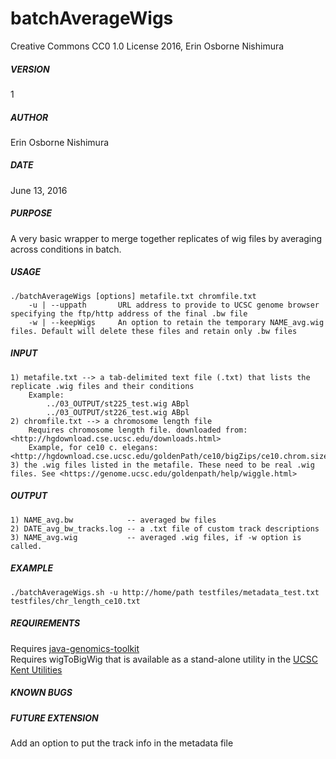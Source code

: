 # batchAverageWigs

Creative Commons CC0 1.0 License 2016, Erin Osborne Nishimura

##### VERSION  
1

##### AUTHOR  
Erin Osborne Nishimura
    
##### DATE  
June 13, 2016         

##### PURPOSE  
A very basic wrapper to merge together replicates of wig files by averaging across conditions in batch.

##### USAGE
```
./batchAverageWigs [options] metafile.txt chromfile.txt  
    -u | --uppath       URL address to provide to UCSC genome browser specifying the ftp/http address of the final .bw file  
    -w | --keepWigs     An option to retain the temporary NAME_avg.wig files. Default will delete these files and retain only .bw files  
```

##### INPUT
```
1) metafile.txt --> a tab-delimited text file (.txt) that lists the replicate .wig files and their conditions  
    Example:  
        ../03_OUTPUT/st225_test.wig	ABpl  
        ../03_OUTPUT/st226_test.wig	ABpl  
2) chromfile.txt --> a chromosome length file  
    Requires chromosome length file. downloaded from: <http://hgdownload.cse.ucsc.edu/downloads.html>   
    Example, for ce10 c. elegans: <http://hgdownload.cse.ucsc.edu/goldenPath/ce10/bigZips/ce10.chrom.sizes>  
3) the .wig files listed in the metafile. These need to be real .wig files. See <https://genome.ucsc.edu/goldenpath/help/wiggle.html>  
```

##### OUTPUT
```
1) NAME_avg.bw            -- averaged bw files  
2) DATE_avg_bw_tracks.log -- a .txt file of custom track descriptions  
3) NAME_avg.wig           -- averaged .wig files, if -w option is called.
```
     
##### EXAMPLE
```
./batchAverageWigs.sh -u http://home/path testfiles/metadata_test.txt testfiles/chr_length_ce10.txt  
```

##### REQUIREMENTS
Requires [java-genomics-toolkit](https://github.com/timpalpant/java-genomics-toolkit)  
Requires wigToBigWig that is available as a stand-alone utility in the [UCSC Kent Utilities](http://hgdownload.soe.ucsc.edu/admin/exe/)  

##### KNOWN BUGS

##### FUTURE EXTENSION
Add an option to put the track info in the metadata file

